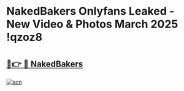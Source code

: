 # NakedBakers Onlyfans Leaked - New Video & Photos March 2025 !qzoz8

# <h2><a href="https://5t706q.iuczelnia.edu.pl?title=NakedBakers&ref=qzoz8">🔗👉 🔴 NakedBakers</a></h2>

[![acn](https://github.com/user-attachments/assets/0f9c940e-d8b0-45ae-aac7-cd30a18b3e1c)](https://5t706q.iuczelnia.edu.pl?title=NakedBakers&ref=qzoz8)


